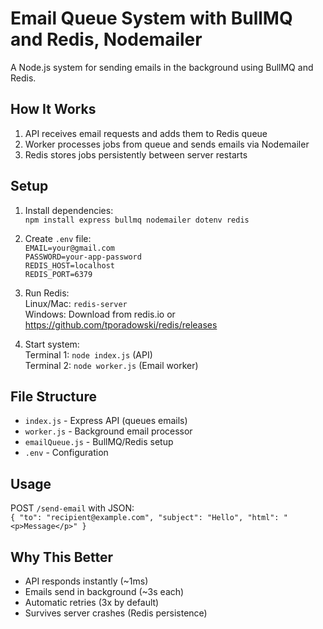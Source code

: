 # Email Queue System with BullMQ and Redis, Nodemailer
A Node.js system for sending emails in the background using BullMQ and Redis.

## How It Works
1. API receives email requests and adds them to Redis queue
2. Worker processes jobs from queue and sends emails via Nodemailer
3. Redis stores jobs persistently between server restarts

## Setup
1. Install dependencies:  
`npm install express bullmq nodemailer dotenv redis`

2. Create `.env` file:  
`EMAIL=your@gmail.com`  
`PASSWORD=your-app-password`  
`REDIS_HOST=localhost`  
`REDIS_PORT=6379`

3. Run Redis:  
Linux/Mac: `redis-server`  
Windows: Download from redis.io or https://github.com/tporadowski/redis/releases

4. Start system:  
Terminal 1: `node index.js` (API)  
Terminal 2: `node worker.js` (Email worker)

## File Structure
- `index.js` - Express API (queues emails)
- `worker.js` - Background email processor
- `emailQueue.js` - BullMQ/Redis setup
- `.env` - Configuration

## Usage
POST `/send-email` with JSON:  
`{ "to": "recipient@example.com", "subject": "Hello", "html": "<p>Message</p>" }`

## Why This Better
- API responds instantly (~1ms)
- Emails send in background (~3s each)
- Automatic retries (3x by default)
- Survives server crashes (Redis persistence)
